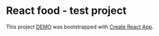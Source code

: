 # React food - test project

This project [DEMO](https://andreyslesarchuk.github.io/react-food/) was bootstrapped with [Create React App](https://github.com/facebook/create-react-app).
